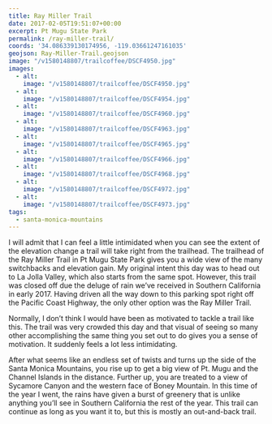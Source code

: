 ```yaml
---
title: Ray Miller Trail
date: 2017-02-05T19:51:07+00:00
excerpt: Pt Mugu State Park
permalink: /ray-miller-trail/
coords: '34.086339130174956, -119.03661247161035'
geojson: Ray-Miller-Trail.geojson
image: "/v1580148807/trailcoffee/DSCF4950.jpg"
images:
  - alt: 
    image: "/v1580148807/trailcoffee/DSCF4950.jpg"
  - alt: 
    image: "/v1580148807/trailcoffee/DSCF4954.jpg"
  - alt: 
    image: "/v1580148807/trailcoffee/DSCF4960.jpg"
  - alt: 
    image: "/v1580148807/trailcoffee/DSCF4963.jpg"
  - alt: 
    image: "/v1580148807/trailcoffee/DSCF4965.jpg"
  - alt: 
    image: "/v1580148807/trailcoffee/DSCF4966.jpg"
  - alt: 
    image: "/v1580148807/trailcoffee/DSCF4968.jpg"
  - alt: 
    image: "/v1580148807/trailcoffee/DSCF4972.jpg"
  - alt: 
    image: "/v1580148807/trailcoffee/DSCF4973.jpg"
tags:
  - santa-monica-mountains
---
```

I will admit that I can feel a little intimidated when you can see the extent of the elevation change a trail will take right from the trailhead. The trailhead of the Ray Miller Trail in Pt Mugu State Park gives you a wide view of the many switchbacks and elevation gain. My original intent this day was to head out to La Jolla Valley, which also starts from the same spot. However, this trail was closed off due the deluge of rain we’ve received in Southern California in early 2017. Having driven all the way down to this parking spot right off the Pacific Coast Highway, the only other option was the Ray Miller Trail.

Normally, I don’t think I would have been as motivated to tackle a trail like this. The trail was very crowded this day and that visual of seeing so many other accomplishing the same thing you set out to do gives you a sense of motivation. It suddenly feels a lot less intimidating.

After what seems like an endless set of twists and turns up the side of the Santa Monica Mountains, you rise up to get a big view of Pt. Mugu and the Channel Islands in the distance. Further up, you are treated to a view of Sycamore Canyon and the western face of Boney Mountain. In this time of the year I went, the rains have given a burst of greenery that is unlike anything you’ll see in Southern California the rest of the year. This trail can continue as long as you want it to, but this is mostly an out-and-back trail.



